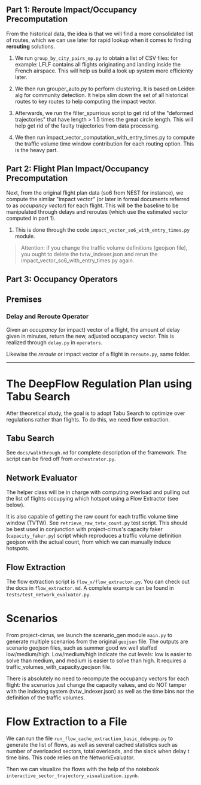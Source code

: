 ## Part 1: Reroute Impact/Occupancy Precomputation

From the historical data, the idea is that we will find a more consolidated list of routes, which we can use later for rapid lookup when it comes to finding **rerouting** solutions.

1. We run `group_by_city_pairs_mp.py` to obtain a list of CSV files: for example: LFLF contains all flights originating and landing inside the French airspace. This will help us build a look up system more efficienty later.

2. We then run grouper_auto.py to perform clustering. It is based on Leiden alg for community detection. It helps slim down the set of all historical routes to key routes to help computing the impact vector.

3. Afterwards, we run the filter_spurrious script to get rid of the "deformed trajectories" that have length > 1.5 times the great circle length. This will help get rid of the faulty trajectories from data processing.

4. We then run impact_vector_computation_with_entry_times.py to compute the traffic volume time window contribution for each routing option. This is the heavy part.

## Part 2: Flight Plan Impact/Occupancy Precomputation

Next, from the original flight plan data (so6 from NEST for instance), we compute the similar "impact vector" (or later in formal documents referred to as *occupancy vector*) for each flight. This will be the baseline to be manipulated through delays and reroutes (which use the estimated vector computed in part 1).

1. This is done through the code `impact_vector_so6_with_entry_times.py` module.

> Attention: if you change the traffic volume definitions (geojson file), you ought to delete the tvtw_indexer.json and rerun the impact_vector_so6_with_entry_times.py again.

## Part 3: Occupancy Operators

## Premises
### Delay and Reroute Operator

Given an *occupancy* (or impact) vector of a flight, the amount of delay given in minutes, return the new, adjusted occupancy vector. This is realized through `delay.py` in `operators`.

Likewise the *reroute* or impact vector of a flight in `reroute.py`, same folder.

---
# The DeepFlow Regulation Plan using Tabu Search
After theoretical study, the goal is to adopt Tabu Search to optimize over regulations rather than flights. To do this, we need flow extraction.

## Tabu Search
See `docs/walkthrough.md` for complete description of the framework. The script can be fired off from `orchestrator.py`.

## Network Evaluator
The helper class will be in charge with computing overload and pulling out the list of flights occupying which hotspot using a Flow Extractor (see below).

It is also capable of getting the raw count for each traffic volume time window (TVTW). See `retrieve_raw_tvtw_count.py` test script. This should be best used in conjunction with project-cirrus's capacity faker (`capacity_faker.py`) script which reproduces a traffic volume definition geojson with the actual count, from which we can manually induce hotspots.

## Flow Extraction
The flow extraction script is `flow_x/flow_extractor.py`. You can check out the docs in `flow_extractor.md`. A complete example can be found in `tests/test_network_evaluator.py`.

# Scenarios
From project-cirrus, we launch the scenario_gen module `main.py` to generate multiple scenarios from the original `geojson` file. The outputs are scenario geojson files, such as summer good wx well staffed low/medium/high. Low/medium/high indicate the cut levels: low is easier to solve than medium, and medium is easier to solve than high. It requires a traffic_volumes_with_capacity.geojson file.

There is absolutely no need to recompute the occupancy vectors for each flight: the scenarios just change the capacity values, and do NOT tamper with the indexing system (tvtw_indexer.json) as well as the time bins nor the definition of the traffic volumes. 

# Flow Extraction to a File
We can run the file `run_flow_cache_extraction_basic_debugmp.py` to generate the list of flows, as well as several cached statistics such as number of overloaded sectors, total overloads, and the slack when delay t time bins. This code relies on the NetworkEvaluator.

Then we can visualize the flows with the help of the notebook `interactive_sector_trajectory_visualization.ipynb`.

